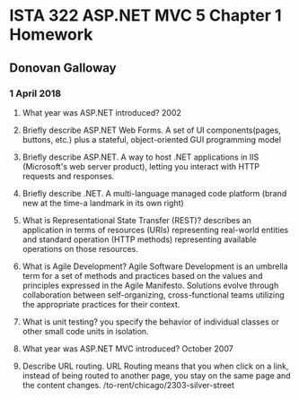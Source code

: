 # ISTA 322 ASP.NET MVC 5 Chapter 1 Homework
## Donovan Galloway
### 1 April 2018

1) What year was ASP.NET introduced? 2002
2. Briefly describe ASP.NET Web Forms. A set of UI components(pages, buttons, etc.) plus a stateful, object-oriented GUI programming model
3) Briefly describe ASP.NET. A way to host .NET applications in IIS (Microsoft's web server product), letting you interact with HTTP requests and responses.
4. Briefly describe .NET. A multi-language managed code platform (brand new at the time-a landmark in its own right)
5) What is Representational State Transfer (REST)? describes an application in terms of resources (URIs) representing real-world entities and standard operation (HTTP methods) representing available operations on those resources.
6. What is Agile Development? Agile Software Development is an umbrella term for a set of methods and practices based on the values and principles expressed in the Agile Manifesto. Solutions evolve through collaboration between self-organizing, cross-functional teams utilizing the appropriate practices for their context.
7) What is unit testing? you specify the behavior of individual classes or other small code units in isolation.
8. What year was ASP.NET MVC introduced? October 2007
9) Describe URL routing. URL Routing means that you when click on a link, instead of being routed to another page, you stay on the same page and the content changes. /to-rent/chicago/2303-silver-street
